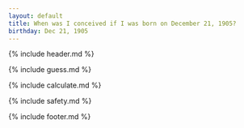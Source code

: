 ```yaml
---
layout: default
title: When was I conceived if I was born on December 21, 1905?
birthday: Dec 21, 1905
---
```


{% include header.md %}

{% include guess.md %}

{% include calculate.md %}

{% include safety.md %}

{% include footer.md %}



